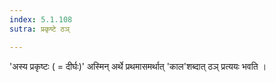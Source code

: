 ```yaml
---
index: 5.1.108
sutra: प्रकृष्टे ठञ्

---
```

'अस्य प्रकृष्टः ( = दीर्घः)'  अस्मिन् अर्थे प्रथमासमर्थात् 'काल'शब्दात् ठञ् प्रत्ययः भवति ।